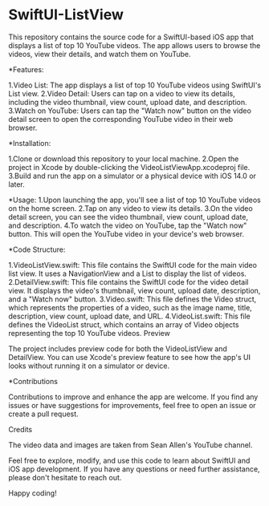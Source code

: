 # SwiftUI-ListView

This repository contains the source code for a SwiftUI-based iOS app that displays a list of top 10 YouTube videos. The app allows users to browse the videos, view their details, and watch them on YouTube.

*Features:

1.Video List: The app displays a list of top 10 YouTube videos using SwiftUI's List view.
2.Video Detail: Users can tap on a video to view its details, including the video thumbnail, view count, upload date, and description.
3.Watch on YouTube: Users can tap the "Watch now" button on the video detail screen to open the corresponding YouTube video in their web browser.

*Installation:

1.Clone or download this repository to your local machine.
2.Open the project in Xcode by double-clicking the VideoListViewApp.xcodeproj file.
3.Build and run the app on a simulator or a physical device with iOS 14.0 or later.

*Usage:
1.Upon launching the app, you'll see a list of top 10 YouTube videos on the home screen.
2.Tap on any video to view its details.
3.On the video detail screen, you can see the video thumbnail, view count, upload date, and description.
4.To watch the video on YouTube, tap the "Watch now" button. This will open the YouTube video in your device's web browser.

*Code Structure:

1.VideoListView.swift: This file contains the SwiftUI code for the main video list view. It uses a NavigationView and a List to display the list of videos.
2.DetailView.swift: This file contains the SwiftUI code for the video detail view. It displays the video's thumbnail, view count, upload date, description, and a "Watch now" button.
3.Video.swift: This file defines the Video struct, which represents the properties of a video, such as the image name, title, description, view count, upload date, and URL.
4.VideoList.swift: This file defines the VideoList struct, which contains an array of Video objects representing the top 10 YouTube videos.
Preview

The project includes preview code for both the VideoListView and DetailView. You can use Xcode's preview feature to see how the app's UI looks without running it on a simulator or device.

*Contributions

Contributions to improve and enhance the app are welcome. If you find any issues or have suggestions for improvements, feel free to open an issue or create a pull request.

Credits

 The video data and images are taken from Sean Allen's YouTube channel.

Feel free to explore, modify, and use this code to learn about SwiftUI and iOS app development. If you have any questions or need further assistance, please don't hesitate to reach out.

Happy coding!
